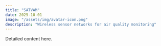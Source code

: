 ```yaml
---
title: "SATVAM"
date: 2025-10-01
image: "/assets/img/avatar-icon.png"
description: "Wireless sensor networks for air quality monitoring"
---
```

Detailed content here.